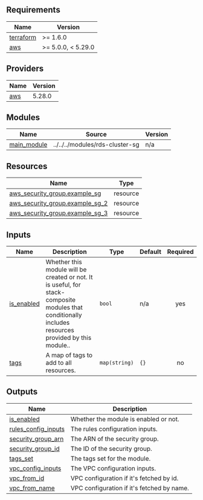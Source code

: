 <!-- BEGIN_TF_DOCS -->
## Requirements

| Name | Version |
|------|---------|
| <a name="requirement_terraform"></a> [terraform](#requirement\_terraform) | >= 1.6.0 |
| <a name="requirement_aws"></a> [aws](#requirement\_aws) | >= 5.0.0, < 5.29.0 |

## Providers

| Name | Version |
|------|---------|
| <a name="provider_aws"></a> [aws](#provider\_aws) | 5.28.0 |

## Modules

| Name | Source | Version |
|------|--------|---------|
| <a name="module_main_module"></a> [main\_module](#module\_main\_module) | ../../../modules/rds-cluster-sg | n/a |

## Resources

| Name | Type |
|------|------|
| [aws_security_group.example_sg](https://registry.terraform.io/providers/hashicorp/aws/latest/docs/resources/security_group) | resource |
| [aws_security_group.example_sg_2](https://registry.terraform.io/providers/hashicorp/aws/latest/docs/resources/security_group) | resource |
| [aws_security_group.example_sg_3](https://registry.terraform.io/providers/hashicorp/aws/latest/docs/resources/security_group) | resource |

## Inputs

| Name | Description | Type | Default | Required |
|------|-------------|------|---------|:--------:|
| <a name="input_is_enabled"></a> [is\_enabled](#input\_is\_enabled) | Whether this module will be created or not. It is useful, for stack-composite<br>modules that conditionally includes resources provided by this module.. | `bool` | n/a | yes |
| <a name="input_tags"></a> [tags](#input\_tags) | A map of tags to add to all resources. | `map(string)` | `{}` | no |

## Outputs

| Name | Description |
|------|-------------|
| <a name="output_is_enabled"></a> [is\_enabled](#output\_is\_enabled) | Whether the module is enabled or not. |
| <a name="output_rules_config_inputs"></a> [rules\_config\_inputs](#output\_rules\_config\_inputs) | The rules configuration inputs. |
| <a name="output_security_group_arn"></a> [security\_group\_arn](#output\_security\_group\_arn) | The ARN of the security group. |
| <a name="output_security_group_id"></a> [security\_group\_id](#output\_security\_group\_id) | The ID of the security group. |
| <a name="output_tags_set"></a> [tags\_set](#output\_tags\_set) | The tags set for the module. |
| <a name="output_vpc_config_inputs"></a> [vpc\_config\_inputs](#output\_vpc\_config\_inputs) | The VPC configuration inputs. |
| <a name="output_vpc_from_id"></a> [vpc\_from\_id](#output\_vpc\_from\_id) | VPC configuration if it's fetched by id. |
| <a name="output_vpc_from_name"></a> [vpc\_from\_name](#output\_vpc\_from\_name) | VPC configuration if it's fetched by name. |
<!-- END_TF_DOCS -->